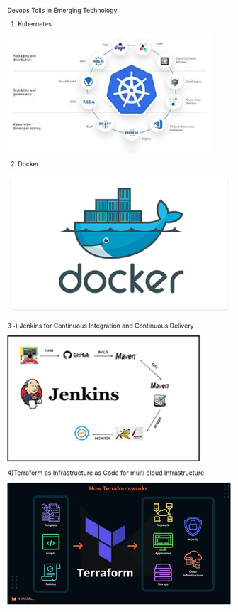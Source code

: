 
Devops Tolls in Emerging Technology.
1)  Kubernetes


![alt text](image-7.png)
 
2) Docker


![alt text](image-6.png)
 



3¬) Jenkins for Continuous Integration and Continuous Delivery


![alt text](image-5.png)
 

4)Terraform as Infrastructure as Code for multi cloud Infrastructure


![alt text](image-4.png)
 



